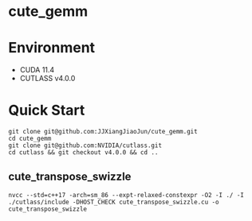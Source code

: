 # cute_gemm

# Environment

- CUDA 11.4
- CUTLASS v4.0.0

# Quick Start

```shell
git clone git@github.com:JJXiangJiaoJun/cute_gemm.git
cd cute_gemm
git clone git@github.com:NVIDIA/cutlass.git
cd cutlass && git checkout v4.0.0 && cd ..
```

## cute_transpose_swizzle
```shell
nvcc --std=c++17 -arch=sm_86 --expt-relaxed-constexpr -O2 -I ./ -I ./cutlass/include -DHOST_CHECK cute_transpose_swizzle.cu -o cute_transpose_swizzle

```

